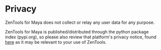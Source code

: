 # Privacy

ZenTools for Maya does not collect or relay any user data for any purpose.

ZenTools for Maya is published/distributed through the python package index
(pypi.org), so please also review that platform's privacy notice, found
[here](https://policies.python.org/pypi.org/Privacy-Notice/) as it may
be relevant to your use of ZenTools.